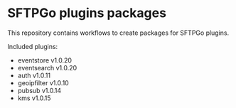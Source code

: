 # SFTPGo plugins packages

This repository contains workflows to create packages for SFTPGo plugins.

Included plugins:

- eventstore v1.0.20
- eventsearch v1.0.20
- auth v1.0.11
- geoipfilter v1.0.10
- pubsub v1.0.14
- kms v1.0.15

